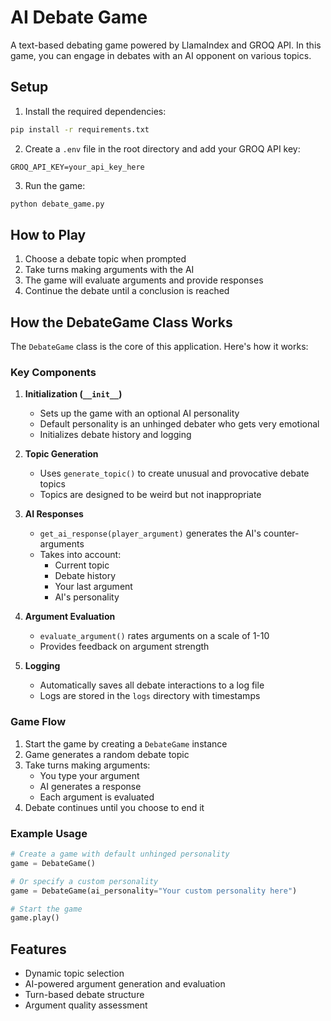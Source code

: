 # AI Debate Game

A text-based debating game powered by LlamaIndex and GROQ API. In this game, you can engage in debates with an AI opponent on various topics.

## Setup

1. Install the required dependencies:
```bash
pip install -r requirements.txt
```

2. Create a `.env` file in the root directory and add your GROQ API key:
```
GROQ_API_KEY=your_api_key_here
```

3. Run the game:
```bash
python debate_game.py
```

## How to Play

1. Choose a debate topic when prompted
2. Take turns making arguments with the AI
3. The game will evaluate arguments and provide responses
4. Continue the debate until a conclusion is reached

## How the DebateGame Class Works

The `DebateGame` class is the core of this application. Here's how it works:

### Key Components

1. **Initialization (`__init__`)**
   - Sets up the game with an optional AI personality
   - Default personality is an unhinged debater who gets very emotional
   - Initializes debate history and logging

2. **Topic Generation**
   - Uses `generate_topic()` to create unusual and provocative debate topics
   - Topics are designed to be weird but not inappropriate

3. **AI Responses**
   - `get_ai_response(player_argument)` generates the AI's counter-arguments
   - Takes into account:
     - Current topic
     - Debate history
     - Your last argument
     - AI's personality

4. **Argument Evaluation**
   - `evaluate_argument()` rates arguments on a scale of 1-10
   - Provides feedback on argument strength

5. **Logging**
   - Automatically saves all debate interactions to a log file
   - Logs are stored in the `logs` directory with timestamps

### Game Flow

1. Start the game by creating a `DebateGame` instance
2. Game generates a random debate topic
3. Take turns making arguments:
   - You type your argument
   - AI generates a response
   - Each argument is evaluated
4. Debate continues until you choose to end it

### Example Usage

```python
# Create a game with default unhinged personality
game = DebateGame()

# Or specify a custom personality
game = DebateGame(ai_personality="Your custom personality here")

# Start the game
game.play()
```

## Features

- Dynamic topic selection
- AI-powered argument generation and evaluation
- Turn-based debate structure
- Argument quality assessment
